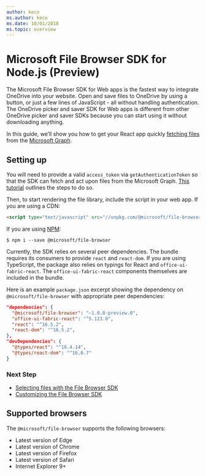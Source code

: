 ```yaml
---
author: keco
ms.author: keco
ms.date: 10/01/2018
ms.topic: overview
---
```

# Microsoft File Browser SDK for Node.js (Preview)

The Microsoft File Browser SDK for Web apps is the fastest way to integrate OneDrive
into your website. Open and save files to OneDrive by using a button, or
just a few lines of JavaScript - all without handling authentication. The
OneDrive picker and saver SDK for Web apps is different from other
OneDrive picker and saver SDKs because you can start using it without
downloading anything.

In this guide, we’ll show you how to get your React app quickly
[fetching files](#opening-files-from-onedrive) from the [Microsoft Graph](https://developer.microsoft.com/en-us/graph).

## Setting up

You will need to provide a valid `access_token` via `getAuthenticationToken` so that
the SDK can fetch and act upon files from the Microsoft Graph.
[This tutorial](https://developer.microsoft.com/en-us/graph/docs/concepts/auth_overview) outlines
the steps to do so.

Then, to start rendering the file library, include the script in your web app. If you are using
a CDN:

```html
<script type="text/javascript" src="//unpkg.com/@microsoft/file-browser"><script/>
```

If you are using [NPM](https://www.npmjs.com/):

```shell
$ npm i --save @microsoft/file-browser
```

Currently, the SDK relies on several peer dependencies. The bundle requires its consumers to provide `react` and `react-dom`.
If you are using TypeScript, the package also relies on typings for React and `office-ui-fabric-react`. The `office-ui-fabric-react` components
themselves are included in the bundle.

Here is an example `package.json` excerpt showing the dependency on `@microsoft/file-browser` with appropriate peer dependencies:

```json
"dependencies": {
  "@microsoft/file-browser": "~1.0.0-preview.0",
  "office-ui-fabric-react": "^5.123.0",
  "react": "^16.5.2",
  "react-dom": "^16.5.2",
},
"devDependencies": {
  "@types/react": "^16.4.14",
  "@types/react-dom": "^16.0.7"
}
```

### Next Step

* [Selecting files with the File Browser SDK](select.md)
* [Customizing the File Browser SDK](customization.md)

## Supported browsers

The `@microsoft/file-browser` supports the following browsers:

* Latest version of Edge
* Latest version of Chrome
* Latest version of Firefox
* Latest version of Safari
* Internet Explorer 9+

<!-- {
  "type": "#page.annotation",
  "description": "Use the JavaScript File Browser SDK to connect your web app to the Microsoft Graph.",
  "keywords": "js,javascript,onedrive,graph,file,browser,picker,saver,open,save,cloud",
  "section": "sdks",
  "headerAdditions": [
  ],
  "footerAdditions": [
  ]
} -->
